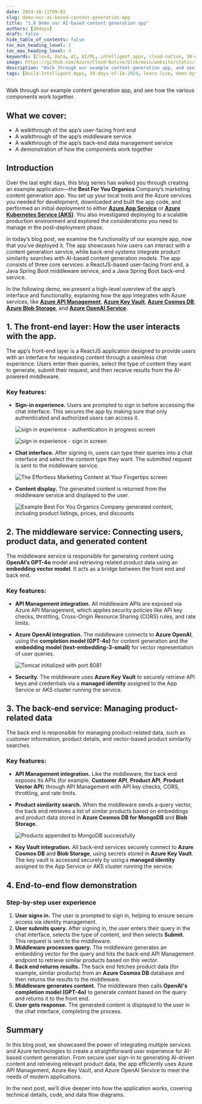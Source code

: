 ```yaml
---
date: 2024-10-11T09:03
slug: demo-our-ai-based-content-generation-app
title: "1.8 Demo our AI-based content generation app"
authors: [30days]
draft: false
hide_table_of_contents: false
toc_min_heading_level: 2
toc_max_heading_level: 3
keywords: [Cloud, Data, AI, AI/ML, intelligent apps, cloud-native, 30-days-2024, 30-days, enterprise apps, digital experiences, app modernization, serverless, ai apps]
image: https://github.com/Azure/Cloud-Native/blob/main/website/static/img/ogImage.png
description: "Walk through our example content generation app, and see how the various components work together." 
tags: [Build-Intelligent-Apps, 30-days-of-IA-2024, learn-live, demo-bytes, community-gallery, azure-kubernetes-service, azure-functions, azure-openai, azure-container-apps, azure-cosmos-db, github-copilot, github-codespaces, github-actions]
---
```


<head> 
  <meta property="og:url" content="https://azure.github.io/cloud-native/demo-our-ai-based-content-generation-app"/>
  <meta property="og:type" content="website"/>
  <meta property="og:title" content="**Build Intelligent Apps | AI Apps on Azure"/>
  <meta property="og:description" content="Walk through our example content generation app, and see how the various components work together."/>
  <meta property="og:image" content="https://github.com/Azure/Cloud-Native/blob/main/website/static/img/ogImage.png"/>
  <meta name="twitter:url" content="https://azure.github.io/Cloud-Native/demo-our-ai-based-content-generation-app" />
  <meta name="twitter:title" content="**Build Intelligent Apps | AI Apps on Azure" />
  <meta name="twitter:description" content="Walk through our example content generation app, and see how the various components work together." />
  <meta name="twitter:image" content="https://azure.github.io/Cloud-Native/img/ogImage.png" />
  <meta name="twitter:card" content="summary_large_image" />
  <meta name="twitter:creator" content="@devanshidiaries" />
  <link rel="canonical" href="https://azure.github.io/Cloud-Native/demo-our-ai-based-content-generation-app" />
</head>

<!-- End METADATA -->

Walk through our example content generation app, and see how the various components work together.

## What we cover:

- A walkthrough of the app’s user-facing front end
- A walkthrough of the app’s middleware service
- A walkthrough of the app’s back-end data management service
- A demonstration of how the components work together

## Introduction

Over the last eight days, this blog series has walked you through creating an example application—the **Best For You Organics** Company’s marketing content generation app. You set up your local tools and the Azure services you needed for development, downloaded and built the app code, and performed an initial deployment to either **[Azure App Service](https://learn.microsoft.com/azure/app-service/?ocid=biafy25h1_30daysofia_webpage_azuremktg)** or **[Azure Kubernetes Service (AKS)](https://learn.microsoft.com/azure/aks/what-is-aks?ocid=biafy25h1_30daysofia_webpage_azuremktg)**. You also investigated deploying to a scalable production environment and explored the considerations you need to manage in the post-deployment phase.

In today’s blog post, we examine the functionality of our example app, now that you’ve deployed it. The app showcases how users can interact with a content generation service, while back-end systems integrate product similarity searches with AI-based content generation models. The app consists of three core services: a ReactJS-based user-facing front end, a Java Spring Boot middleware service, and a Java Spring Boot back-end service.

In the following demo, we present a high-level overview of the app’s interface and functionality, explaining how the app integrates with Azure services, like **[Azure API Management](https://learn.microsoft.com/azure/api-management/api-management-key-concepts?ocid=biafy25h1_30daysofia_webpage_azuremktg)**, **[Azure Key Vault](https://learn.microsoft.com/azure/key-vault/general/overview?ocid=biafy25h1_30daysofia_webpage_azuremktg)**, **[Azure Cosmos DB](https://learn.microsoft.com/azure/cosmos-db/introduction?ocid=biafy25h1_30daysofia_webpage_azuremktg)**, **[Azure Blob Storage](https://learn.microsoft.com/azure/storage/blobs/storage-blobs-introduction?ocid=biafy25h1_30daysofia_webpage_azuremktg)**, and **[Azure OpenAI Service](https://learn.microsoft.com/azure/ai-services/openai/overview?ocid=biafy25h1_30daysofia_webpage_azuremktg)**.

## 1. The front-end layer: How the user interacts with the app.

The app’s front-end layer is a ReactJS application designed to provide users with an interface for requesting content through a seamless chat experience. Users enter their queries, select the type of content they want to generate, submit their request, and then receive results from the AI-powered middleware.

### Key features:

- **Sign-in experience.** Users are prompted to sign in before accessing the chat interface. This secures the app by making sure that only authenticated and authorized users can access it.

  ![sign in experience - authentication in progress screen](../../static/img/30-days-of-ia-2024/blogs/2024-10-11/1-8-1.png)

  ![sign in experience - sign in screen](../../static/img/30-days-of-ia-2024/blogs/2024-10-11/1-8-2.png)

- **Chat interface.** After signing in, users can type their queries into a chat interface and select the content type they want. The submitted request is sent to the middleware service.

  ![The Effortless Marketing Content at Your Fingertips screen](../../static/img/30-days-of-ia-2024/blogs/2024-10-11/1-8-3.png)

- **Content display.** The generated content is returned from the middleware service and displayed to the user.

  ![Example Best For You Organics Company generated content, including product listings, prices, and discounts](../../static/img/30-days-of-ia-2024/blogs/2024-10-11/1-8-4.png)

## 2. The middleware service: Connecting users, product data, and generated content

The middleware service is responsible for generating content using **OpenAI’s GPT-4o** model and retrieving related product data using an **embedding vector model**. It acts as a bridge between the front end and back end.

### Key features:

- **API Management integration.** All middleware APIs are exposed via Azure API Management, which applies security policies like API key checks, throttling, Cross-Origin Resource Sharing (CORS) rules, and rate limits.
- **Azure OpenAI integration.** The middleware connects to **Azure OpenAI**, using the **completion model (GPT-4o)** for content generation and the **embedding model (text-embedding-3-small)** for vector representation of user queries.

  ![Tomcat initialized with port 8081](../../static/img/30-days-of-ia-2024/blogs/2024-10-11/1-8-5.png)

- **Security.** The middleware uses **Azure Key Vault** to securely retrieve API keys and credentials via a **managed identity** assigned to the App Service or AKS cluster running the service.

## 3. The back-end service: Managing product-related data

The back end is responsible for managing product-related data, such as customer information, product details, and vector-based product similarity searches.

### Key features:

- **API Management integration.** Like the middleware, the back end exposes its APIs (for example, **Customer API**, **Product API**, **Product Vector API**) through API Management with API key checks, CORS, throttling, and rate limits.
- **Product similarity search.** When the middleware sends a query vector, the back end retrieves a list of similar products based on embeddings and product data stored in **Azure Cosmos DB for MongoDB** and **Blob Storage.**

  ![Products appended to MongoDB successfully](../../static/img/30-days-of-ia-2024/blogs/2024-10-11/1-8-6.png)

- **Key Vault integration.** All back-end services securely connect to **Azure Cosmos DB** and **Blob Storage**, using secrets stored in **Azure Key Vault**. The key vault is accessed securely by using a **managed identity** assigned to the App Service or AKS cluster running the service.

## 4. End-to-end flow demonstration

### Step-by-step user experience

1. **User signs in.** The user is prompted to sign in, helping to ensure secure access via identity management.
2. **User submits query.** After signing in, the user enters their query in the chat interface, selects the type of content, and then selects **Submit**. This request is sent to the middleware.
3. **Middleware processes query.** The middleware generates an embedding vector for the query and hits the back-end API Management endpoint to retrieve similar products based on this vector.
4. **Back end returns results.** The back end fetches product data (for example, similar products) from an **Azure Cosmos DB** database and then returns the results to the middleware.
5. **Middleware generates content.** The middleware then calls **OpenAI's completion model (GPT-4o)** to generate content based on the query and returns it to the front end.
6. **User gets response.** The generated content is displayed to the user in the chat interface, completing the process.

## Summary

In this blog post, we showcased the power of integrating multiple services and Azure technologies to create a straightforward user experience for AI-based content generation. From secure user sign-in to generating AI-driven content and retrieving relevant product data, the app efficiently uses Azure API Management, Azure Key Vault, and Azure OpenAI Service to meet the needs of modern applications.

In the next post, we’ll dive deeper into how the application works, covering technical details, code, and data flow diagrams.